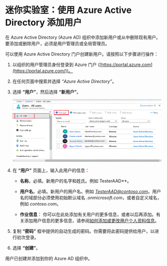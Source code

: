 ﻿# 迷你实验室：使用 Azure Active Directory 添加用户

在 Azure Active Directory (Azure AD) 组织中添加新用户或从中删除现有用户。要添加或删除用户，必须是用户管理员或全局管理员。

可以使用 Azure Active Directory 门户创建新用户。请按照以下步骤进行操作：

1.	以组织的用户管理员身份登录到 Azure 门户 ([https://portal.azure.com](https://portal.azure.com/))。

2.	在任何页面中搜索并选择 *“Azure Active Directory”*。

3.	选择 **“用户”**，然后选择 **“新用户”**。

    ![显示 Azure 门户中的 Azure Active Directory 页面的图形。所有用户和新用户均突出显示。](../../Linked_Image_Files/AAD_User_NewUser.png)

4.	在 **“用户”** 页面上，输入此用户的信息：

    - **名称**。必填。新用户的名字和姓氏。例如 TesterAAD**。

    - **用户名**。必填。新用户的用户名。例如 *TesterAAD@contoso.com*。用户名的域部分必须使用初始默认域名 *<yourdomainname>.onmicrosoft.com*，或者自定义域名，例如 *contoso.com*。

    - **作业信息**： 你可以在此处添加有关用户的更多信息，或者以后再添加。有关添加用户信息的更多信息，请参阅[如何添加或更改用户个人资料信息](https://docs.microsoft.com/zh-cn/azure/active-directory/fundamentals/active-directory-users-profile-azure-portal)。

5.	复制 **“密码”** 框中提供的自动生成的密码。你需要将此密码提供给用户，以进行初次登录。

6.	选择 **“创建”**。

用户已创建并添加到你的 Azure AD 组织中。

